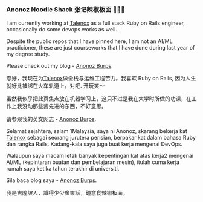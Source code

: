 ### Anonoz Noodle Shack 张记辣椒板面 🍜🇲🇾

<!--
**anonoz/anonoz** is a ✨ _special_ ✨ repository because its `README.md` (this file) appears on your GitHub profile.

Here are some ideas to get you started:

- 🔭 I’m currently working on ...
- 🌱 I’m currently learning ...
- 👯 I’m looking to collaborate on ...
- 🤔 I’m looking for help with ...
- 💬 Ask me about ...
- 📫 How to reach me: ...
- 😄 Pronouns: ...
- ⚡ Fun fact: ...
-->

I am currently working at [Talenox](https://github.com/talenox) as a full stack Ruby on Rails engineer, occasionally do some devops works as well. 

Despite the public repos that I have pinned here, I am not an AI/ML practicioner, these are just courseworks that I have done during last year of my degree study.

Please check out my blog - [Anonoz Burps](https://anonoz.github.io).

您好，我现在为[Talenox](https://github.com/talenox)做全栈与运维工程苦力。我喜欢 Ruby on Rails, 因为人生就好比被绑在火车轨道上，对吧. 开玩笑～

虽然我似乎把此页焦点放在机器学习上，这只不过是我在大学时所做的功课，在工作上我没动那些酱先进的东西，不好意思。

请参观我的英文网志 - [Anonoz Burps](https://anonoz.github.io).

Selamat sejahtera, salam 1Malaysia, saya ni Anonoz, skarang bekerja kat [Talenox](https://www.talenox.com.my) sebagai seorang jurutera perisian, berpakar kat dalam bahasa Ruby dan rangka Rails. Kadang-kala saya juga buat kerja mengenai DevOps.

Walaupun saya macam letak banyak kepentingan kat atas kerja2 mengenai AI/ML (kepintaran buatan dan pembelajaran mesin), itulah cuma kerja rumah saya ketika tahun terakhir di universiti. 

Sila baca blog saya - [Anonoz Burps](https://anonoz.github.io).

我是吉隆坡人，識得少少廣東話，鐘意食辣椒板面。
